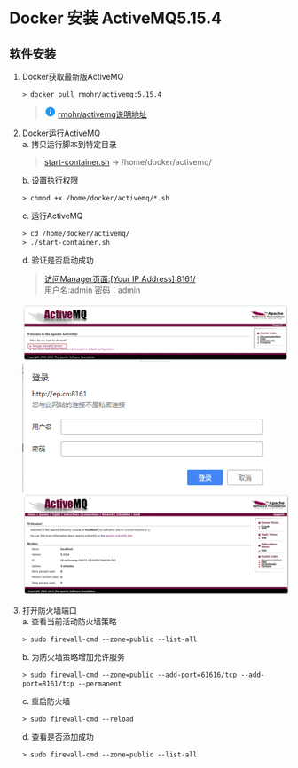 # Docker 安装 ActiveMQ5.15.4

## 软件安装

1.  Docker获取最新版ActiveMQ<br>

    ```命令
    > docker pull rmohr/activemq:5.15.4
    ```

    > ![info][info] [rmohr/activemq说明地址][rmohr/activemq地址]

2.  Docker运行ActiveMQ<br>
    a. 拷贝运行脚本到特定目录<br>

    > [start-container.sh](files/14/start-container.sh) -> /home/docker/activemq/<br>

    b. 设置执行权限<br>

    ```命令
    > chmod +x /home/docker/activemq/*.sh
    ```

    c. 运行ActiveMQ<br>

    ```命令
    > cd /home/docker/activemq/
    > ./start-container.sh
    ```

    d. 验证是否启动成功<br>

    > [访问Manager页面:\[Your IP Address\]:8161/](http://ep.cn:8161)<br>
    > 用户名:admin 密码：admin<br>

    ![第2步-d-1](images/14_2_d_1.png)<br>
    ![第2步-d-2](images/14_2_d_2.png)<br>
    ![第2步-d-3](images/14_2_d_3.png)<br>

3.  打开防火墙端口<br>
    a. 查看当前活动防火墙策略<br>

    ```命令
    > sudo firewall-cmd --zone=public --list-all
    ```

    b. 为防火墙策略增加允许服务<br>

    ```命令
    > sudo firewall-cmd --zone=public --add-port=61616/tcp --add-port=8161/tcp --permanent
    ```

    c. 重启防火墙<br>

    ```命令
    > sudo firewall-cmd --reload
    ```

    d. 查看是否添加成功<br>

    ```命令
    > sudo firewall-cmd --zone=public --list-all
    ```

[info]: /images/info.png

[rmohr/activemq地址]: https://hub.docker.com/r/rmohr/activemq/
